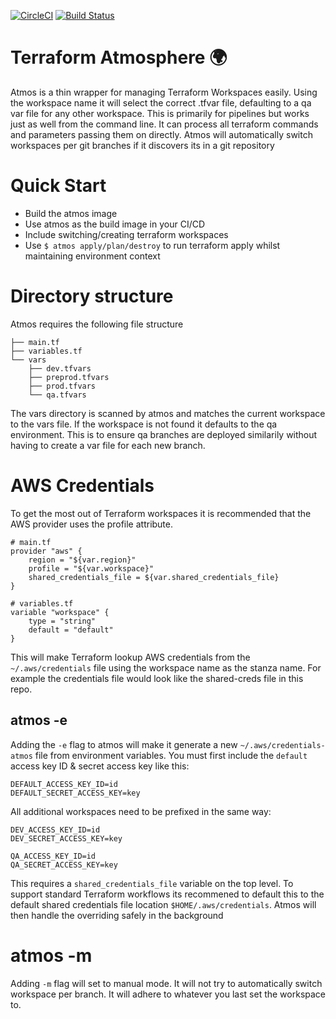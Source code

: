 [![CircleCI](https://circleci.com/gh/Spengreb/atmos.svg?style=svg)](https://circleci.com/gh/Spengreb/atmos)
[![Build Status](https://cloud.drone.io/api/badges/Spengreb/atmos/status.svg)](https://cloud.drone.io/Spengreb/atmos)

# Terraform Atmosphere :earth_africa:
Atmos is a thin wrapper for managing Terraform Workspaces easily. Using the workspace name it will select the correct .tfvar file, defaulting to a qa var file for any other workspace. This is primarily for pipelines but works just as well from the command line. It can process all terraform commands and parameters passing them on directly. Atmos will automatically switch workspaces per git branches if it discovers its in a git repository

# Quick Start

- Build the atmos image
- Use atmos as the build image in your CI/CD
- Include switching/creating terraform workspaces
- Use `$ atmos apply/plan/destroy` to run terraform apply whilst maintaining environment context

# Directory structure

Atmos requires the following file structure

```
├── main.tf
├── variables.tf
└── vars
    ├── dev.tfvars
    ├── preprod.tfvars
    ├── prod.tfvars
    └── qa.tfvars
```

The vars directory is scanned by atmos and matches the current workspace to the vars file. If the workspace is not found it defaults to the qa environment. This is to ensure qa branches are deployed similarily without having to create a var file for each new branch.

# AWS Credentials

To get the most out of Terraform workspaces it is recommended that the AWS provider uses the profile attribute.

```
# main.tf
provider "aws" {
    region = "${var.region}"
    profile = "${var.workspace}"
    shared_credentials_file = ${var.shared_credentials_file}
}
```

```
# variables.tf
variable "workspace" {
    type = "string"
    default = "default"
}
```

This will make Terraform lookup AWS credentials from the `~/.aws/credentials` file using the workspace name as the stanza name. For example the credentials file would look like the shared-creds file in this repo.

## atmos -e

Adding the `-e` flag to atmos will make it generate a new `~/.aws/credentials-atmos` file from environment variables. You must first include the `default` access key ID & secret access key like this:

```
DEFAULT_ACCESS_KEY_ID=id
DEFAULT_SECRET_ACCESS_KEY=key
```

All additional workspaces need to be prefixed in the same way:

```
DEV_ACCESS_KEY_ID=id
DEV_SECRET_ACCESS_KEY=key

QA_ACCESS_KEY_ID=id
QA_SECRET_ACCESS_KEY=key
```

This requires a `shared_credentials_file` variable on the top level. To support standard Terraform workflows its recommened to default this to the default shared credentials file location `$HOME/.aws/credentials`. Atmos will then handle the overriding safely in the background

# atmos -m

Adding `-m` flag will set to manual mode. It will not try to automatically switch workspace per branch. It will adhere to whatever you last set the workspace to.